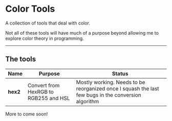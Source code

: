# Color Tools

A collection of tools that deal with color.

Not all of these tools will have much of a purpose beyond allowing me to explore color theory in programming.

---
## The tools

| Name     | Purpose                               | Status                                                                                              |
| ----     | -------                               | ------                                                                                              |
| **hex2** | Convert from HexRGB to RGB255 and HSL | Mostly working. Needs to be reorganized once I squash the last few bugs in the conversion algorithm |

More to come soon!
